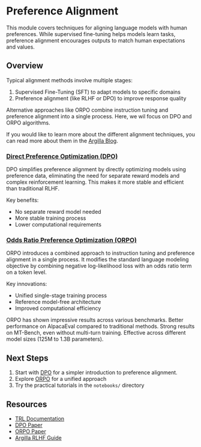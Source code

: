 # Preference Alignment

This module covers techniques for aligning language models with human preferences. While supervised fine-tuning helps models learn tasks, preference alignment encourages outputs to match human expectations and values.

## Overview

Typical alignment methods involve multiple stages:
1. Supervised Fine-Tuning (SFT) to adapt models to specific domains
2. Preference alignment (like RLHF or DPO) to improve response quality

Alternative approaches like ORPO combine instruction tuning and preference alignment into a single process. Here, we wil focus on DPO and ORPO algorithms.

If you would like to learn more about the different alignment techniques, you can read more about them in the [Argilla Blog](https://argilla.io/blog/mantisnlp-rlhf-part-8). 

### [Direct Preference Optimization (DPO)](./dpo.md)

DPO simplifies preference alignment by directly optimizing models using preference data, eliminating the need for separate reward models and complex reinforcement learning. This makes it more stable and efficient than traditional RLHF.

Key benefits:
- No separate reward model needed
- More stable training process
- Lower computational requirements

### [Odds Ratio Preference Optimization (ORPO)](./orpo.md)

ORPO introduces a combined approach to instruction tuning and preference alignment in a single process. It modifies the standard language modeling objective by combining negative log-likelihood loss with an odds ratio term on a token level.

Key innovations:
- Unified single-stage training process
- Reference model-free architecture
- Improved computational efficiency

ORPO has shown impressive results across various benchmarks. Better performance on AlpacaEval compared to traditional methods. Strong results on MT-Bench, even without multi-turn training. Effective across different model sizes (125M to 1.3B parameters).

## Next Steps

1. Start with [DPO](./dpo.md) for a simpler introduction to preference alignment.
2. Explore [ORPO](./orpo.md) for a unified approach
3. Try the practical tutorials in the `notebooks/` directory

## Resources
- [TRL Documentation](https://huggingface.co/docs/trl/index)
- [DPO Paper](https://arxiv.org/abs/2305.18290)
- [ORPO Paper](https://arxiv.org/abs/2402.01714)
- [Argilla RLHF Guide](https://argilla.io/blog/mantisnlp-rlhf-part-8/)

